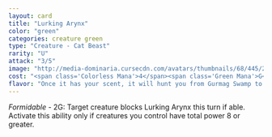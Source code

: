 ```yaml
---
layout: card
title: "Lurking Arynx"
color: "green"
categories: creature green
type: "Creature - Cat Beast"
rarity: "U"
attack: "3/5"
image: "http://media-dominaria.cursecdn.com/avatars/thumbnails/68/445/200/283/635618529565388966.png"
cost: "<span class='Colorless Mana'>4</span><span class='Green Mana'>G</span>"
flavor: "Once it has your scent, it will hunt you from Gurmag Swamp to Ayagor."
---
```


<em>Formidable</em> - <span class="Colorless Mana">2</span><span class="Green Mana">G</span>: Target creature blocks Lurking Arynx this turn if able. Activate this ability only if creatures you control have total power 8 or greater.
